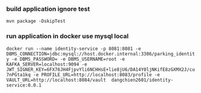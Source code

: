 ### build application ignore test

`mvn package -DskipTest`

### run application in docker use mysql local

`docker run --name identity-service -p 8081:8081 -e DBMS_CONNECTION=jdbc:mysql://host.docker.internal:3306/parking_identity -e DBMS_PASSWORD= -e DBMS_USERNAME=root -e KAFKA_SERVER=localhost:9094 -e JWT_SIGNER_KEY=6FX76JH4FjpvYli6NCHHsE+lie8jU6/DA14Y0ljNKifE8zGXMX2J/cu7nPGta1kq -e PROFILE_URL=http://localhost:8083/profile -e VAULT_URL=http://localhost:8084/vault  dangchien2601/identity-service:0.0.1`

###